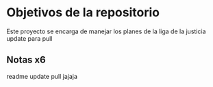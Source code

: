 # Objetivos de la repositorio

Este proyecto se encarga de manejar los planes de la liga de la justicia update para pull


## Notas x6
readme update pull jajaja